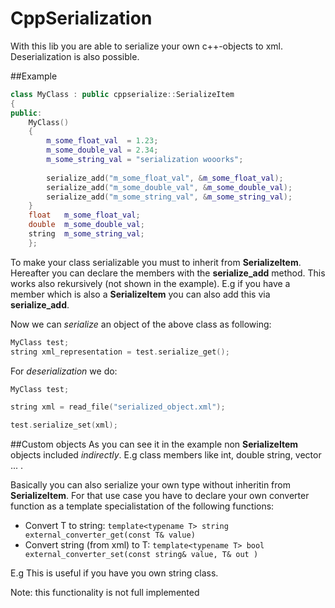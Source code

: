 # CppSerialization
With this lib you are able to serialize your own c++-objects to xml. Deserialization is also possible.

##Example
```c++
class MyClass : public cppserialize::SerializeItem
{
public:
	MyClass()
	{
		m_some_float_val  = 1.23;
		m_some_double_val = 2.34;
		m_some_string_val = "serialization wooorks";
		
		serialize_add("m_some_float_val", &m_some_float_val);
		serialize_add("m_some_double_val", &m_some_double_val);
		serialize_add("m_some_string_val", &m_some_string_val);
	}
	float 	m_some_float_val;
	double 	m_some_double_val;
	string  m_some_string_val;
	};
```
To make your class serializable you must to inherit from **SerializeItem**. 
Hereafter you can declare the members with the **serialize_add** method.
This works also rekursively (not shown in the example). E.g if you have a member which
is also a **SerializeItem** you can also add this via **serialize_add**.



Now we can *serialize* an object of the above class as following:
```c++
MyClass test;
string xml_representation = test.serialize_get();
```

For *deserialization* we do:
```c++
MyClass test;

string xml = read_file("serialized_object.xml");

test.serialize_set(xml);
```



##Custom objects
As you can see it in the example non **SerializeItem** objects included *indirectly*. 
E.g class members like int, double string, vector<T> ... .



Basically you can also serialize your own type without inheritin from **SerializeItem**.
For that use case you have to declare your own converter function as a template specialistation of
the following functions:

* Convert T to string: ```template<typename T> string external_converter_get(const T& value)```
* Convert string (from xml) to T: ```template<typename T> bool external_converter_set(const string& value, T& out )```

E.g This is useful if you have you own string class.

Note: this functionality is not full implemented





